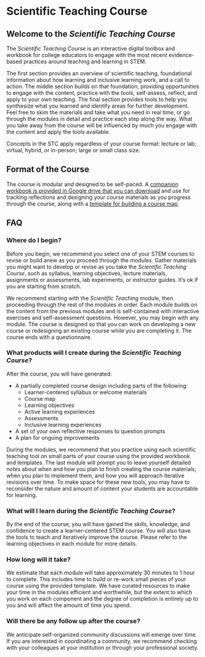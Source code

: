 # Scientific Teaching Course

## Welcome to the *Scientific Teaching Course*

The *Scientific Teaching Course* is an interactive digital toolbox and workbook for college educators to engage with the most recent evidence-based practices around teaching and learning in STEM. 

The first section provides an overview of scientific teaching, foundational information about how learning and inclusive learning work, and a call to action. The middle section builds on that foundation, providing opportunities to engage with the content, practice with the tools, self-assess, reflect, and apply to your own teaching. The final section provides tools to help you synthesize what you learned and identify areas for further development. Feel free to skim the materials and take what you need in real time, or go through the modules in detail and practice each step along the way. What you take away from the course will be influenced by much you engage with the content and apply the tools available.

Concepts in the STC apply regardless of your course format: lecture or lab; virtual, hybrid, or in-person; large or small class size.

## Format of the Course

The course is modular and designed to be self-paced. A [companion workbook is provided in Google drive that you can download](https://docs.google.com/document/d/e/2PACX-1vRgQVUMG7SzwS_R8E6g8vLbEOG59vPCXLKTBSN6qmEQ4gvQAatu7GNgGOHzrclMu4__Jth6BUs8iAPq/pub) and use for tracking reflections and designing your course materials as you progress through the course, along with a [template for building a course map](https://docs.google.com/document/d/e/2PACX-1vSt1EQJQim8Mgf7HQrq0BLC4ZKDk3N0mFamRnMcb7a2I35Dv-mhceoVYh4ZALbV9wIMNY1KpiLhoLLj/pub).

## FAQ

### Where do I begin?

Before you begin, we recommend you select one of your STEM courses to revise or build anew as you proceed through the modules. Gather materials you might want to develop or revise as you take the *Scientific Teaching Course*, such as syllabus, learning objectives, lecture materials, assignments or assessments, lab experiments, or instructor guides. It’s ok if you are starting from scratch.

We recommend starting with the *Scientific Teaching* module, then proceeding through the rest of the modules in order. Each module builds on the content from the previous modules and is self-contained with interactive exercises and self-assessment questions. However, you may begin with any module. The course is designed so that you can work on developing a new course or redesigning an existing course while you are completing it. The course ends with a questionnaire.

### What products will I create during the *Scientific Teaching Course*?

After the course, you will have generated:

- A partially completed course design including parts of the following:
    - Learner-centered syllabus or welcome materials
    - Course map
    - Learning objectives
    - Active learning experiences
    - Assessments
    - Inclusive learning experiences
- A set of your own reflective responses to question prompts
- A plan for ongoing improvements

During the modules, we recommend that you practice using each scientific teaching tool on small parts of your course using the provided workbook and templates. The last module will prompt you to leave yourself detailed notes about when and how you plan to finish creating the course materials, when you plan to implement them, and how you will approach iterative revisions over time. To make space for these new tools, you may have to reconsider the nature and amount of content your students are accountable for learning.

### What will I learn during the *Scientific Teaching Course*?

By the end of the course, you will have gained the skills, knowledge, and confidence to create a learner-centered STEM course. You will also have the tools to teach and iteratively improve the course. Please refer to the learning objectives in each module for more details.

### How long will it take?

We estimate that each module will take approximately 30 minutes to 1 hour to complete. This includes time to build or re-work small pieces of your course using the provided template. We have curated resources to make your time in the modules efficient and worthwhile, but the extent to which you work on each component and the degree of completion is entirely up to you and will affect the amount of time you spend.

### Will there be any follow up after the course?

We anticipate self-organized community discussions will emerge over time. If you are interested in coordinating a community, we recommend checking with your colleagues at your institution or through your professional society.

